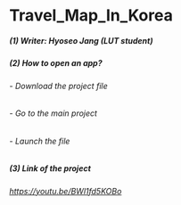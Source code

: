 # Travel_Map_In_Korea

##### (1) Writer: Hyoseo Jang (LUT student)

##### (2) How to open an app?
###### - Download the project file
###### - Go to the main project
###### - Launch the file

##### (3) Link of the project 
###### https://youtu.be/BWl1fd5KOBo
